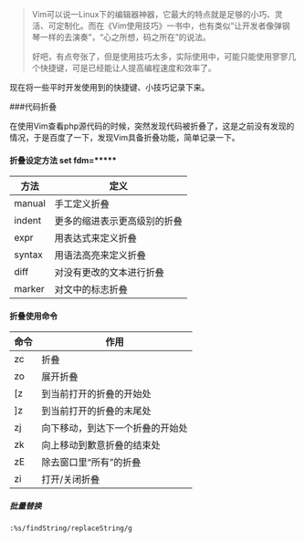 > Vim可以说一Linux下的编辑器神器，它最大的特点就是足够的小巧、灵活、可定制化。而在《Vim使用技巧》一书中，也有类似“让开发者像弹钢琴一样的去演奏”，“心之所想，码之所在”的说法。
>
> 好吧，有点夸张了，但是使用技巧太多，实际使用中，可能只能使用寥寥几个快捷键，可是已经能让人提高编程速度和效率了。

现在将一些平时开发使用到的快捷键、小技巧记录下来。

###代码折叠

在使用Vim查看php源代码的时候，突然发现代码被折叠了，这是之前没有发现的情况，于是百度了一下，发现Vim具备折叠功能，简单记录一下。

#### 折叠设定方法 set fdm=\*\*\*\*\*

| 方法     | 定义             |
| ------ | -------------- |
| manual | 手工定义折叠         |
| indent | 更多的缩进表示更高级别的折叠 |
| expr   | 用表达式来定义折叠      |
| syntax | 用语法高亮来定义折叠     |
| diff   | 对没有更改的文本进行折叠   |
| marker | 对文中的标志折叠       |

#### 折叠使用命令

| 命令   | 作用               |
| ---- | ---------------- |
| zc   | 折叠               |
| zo   | 展开折叠             |
| [z   | 到当前打开的折叠的开始处     |
| ]z   | 到当前打开的折叠的末尾处     |
| zj   | 向下移动，到达下一个折叠的开始处 |
| zk   | 向上移动到歉意折叠的结束处    |
| zE   | 除去窗口里“所有”的折叠     |
| zi   | 打开/关闭折叠          |



##### 批量替换

```vim
:%s/findString/replaceString/g
```

